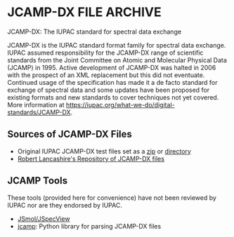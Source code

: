 # JCAMP-DX FILE ARCHIVE
JCAMP-DX: The IUPAC standard for spectral data exchange 

JCAMP-DX is the IUPAC standard format family for spectral data exchange. IUPAC assumed responsibility for the JCAMP-DX 
range of scientific standards from the Joint Committee on Atomic and Molecular Physical Data (JCAMP) in 1995. Active 
development of JCAMP-DX was halted in 2006 with the prospect of an XML replacement but this did not eventuate. 
Continued usage of the specification has made it a de facto standard for exchange of spectral data and some updates 
have been proposed for existing formats and new standards to cover techniques not yet covered. More information at
https://iupac.org/what-we-do/digital-standards/JCAMP-DX. 

## Sources of JCAMP-DX Files
* Original IUPAC JCAMP-DX test files set as a [zip](https://github.com/IUPAC/JCAMP-DX/blob/main/jcamp-dx.org_test_data.zip)
 or [directory](https://github.com/IUPAC/JCAMP-DX/tree/main/jcamp-dx.org_test_data)
* [Robert Lancashire's Repository of JCAMP-DX files](http://wwwchem.uwimona.edu.jm/spectra/index.html) 

## JCAMP Tools
These tools (provided here for convenience) have not been reviewed by IUPAC nor are they endorsed by IUPAC.
* [JSmol/JSpecView](https://sourceforge.net/projects/jmol/)
* [jcamp](https://github.com/nzhagen/jcamp/): Python library for parsing JCAMP-DX files
